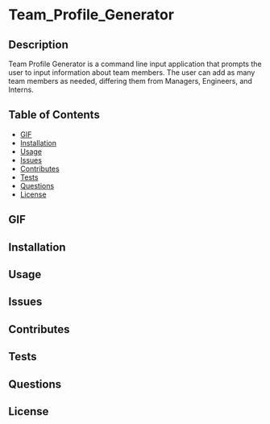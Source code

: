 # Team_Profile_Generator

## Description
Team Profile Generator is a command line input application that prompts the user to input information about team members. The user can add as many team members as needed, differing them
from Managers, Engineers, and Interns.

## Table of Contents
- [GIF](#gif)
- [Installation](#installation)
- [Usage](#usage)
- [Issues](#issues)
- [Contributes](#contributes)
- [Tests](#tests)
- [Questions](#questions)
- [License](#license)

## GIF

## Installation

## Usage

## Issues

## Contributes

## Tests

## Questions

## License